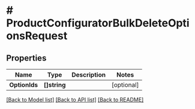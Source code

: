 # # ProductConfiguratorBulkDeleteOptionsRequest


## Properties 


Name | Type | Description | Notes
------------ | ------------- | ------------- | -------------
**OptionIds**| **[]string** |   | [optional]


[[Back to Model list]](../../README.md#models) [[Back to API list]](../../README.md#endpoints) [[Back to README]](../../README.md)

